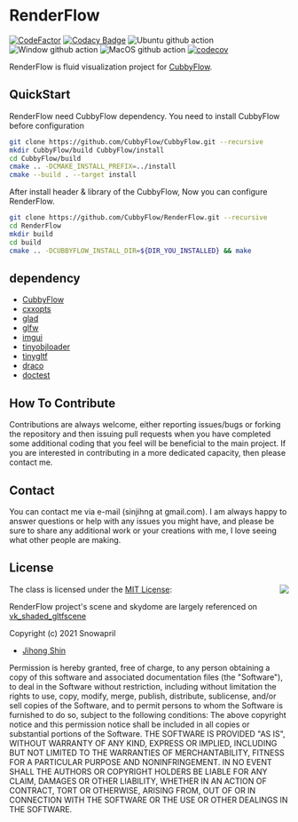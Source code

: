 # RenderFlow

[![CodeFactor](https://www.codefactor.io/repository/github/cubbyflow/renderflow/badge)](https://www.codefactor.io/repository/github/cubbyflow/renderflow)
[![Codacy Badge](https://app.codacy.com/project/badge/Grade/82c7218998df4b4eb236ad21ae96c1fe)](https://www.codacy.com/gh/Snowapril/RenderFlow/dashboard?utm_source=github.com&amp;utm_medium=referral&amp;utm_content=Snowapril/RenderFlow&amp;utm_campaign=Badge_Grade)
![Ubuntu github action](https://github.com/CubbyFlow/RenderFlow/actions/workflows/ubuntu.yml/badge.svg?branch=main)
![Window github action](https://github.com/CubbyFlow/RenderFlow/actions/workflows/window.yml/badge.svg?branch=main)
![MacOS github action](https://github.com/CubbyFlow/RenderFlow/actions/workflows/macos.yml/badge.svg?branch=main)
[![codecov](https://codecov.io/gh/CubbyFlow/RenderFlow/branch/main/graph/badge.svg?token=DEXQCY7L76)](https://codecov.io/gh/CubbyFlow/RenderFlow)

RenderFlow is fluid visualization project for [CubbyFlow](https://github.com/utilforever/cubbyflow). 

## QuickStart
RenderFlow need CubbyFlow dependency. You need to install CubbyFlow before configuration
```bash
git clone https://github.com/CubbyFlow/CubbyFlow.git --recursive
mkdir CubbyFlow/build CubbyFlow/install
cd CubbyFlow/build
cmake .. -DCMAKE_INSTALL_PREFIX=../install
cmake --build . --target install
```

After install header & library of the CubbyFlow, Now you can configure RenderFlow.
```bash
git clone https://github.com/CubbyFlow/RenderFlow.git --recursive
cd RenderFlow
mkdir build
cd build
cmake .. -DCUBBYFLOW_INSTALL_DIR=${DIR_YOU_INSTALLED} && make
```

## dependency
*   [CubbyFlow](https://github.com/CubbyFlow/CubbyFlow)
*   [cxxopts](https://github.com/jarro2783/cxxopts)
*   [glad](https://github.com/Dav1dde/glad)
*   [glfw](https://github.com/glfw/glfw)
*   [imgui](https://github.com/ocornut/imgui)
*   [tinyobjloader](https://github.com/tinyobjloader/tinyobjloader)
*   [tinygltf](https://github.com/syoyo/tinygltf)
*   [draco](https://github.com/google/draco)
*   [doctest](https://github.com/onqtam/doctest)

## How To Contribute

Contributions are always welcome, either reporting issues/bugs or forking the repository and then issuing pull requests when you have completed some additional coding that you feel will be beneficial to the main project. If you are interested in contributing in a more dedicated capacity, then please contact me.

## Contact

You can contact me via e-mail (sinjihng at gmail.com). I am always happy to answer questions or help with any issues you might have, and please be sure to share any additional work or your creations with me, I love seeing what other people are making.

## License
<img align="right" src="http://opensource.org/trademarks/opensource/OSI-Approved-License-100x137.png">

The class is licensed under the [MIT License](http://opensource.org/licenses/MIT):

RenderFlow project's scene and skydome are largely referenced on [vk_shaded_gltfscene](https://github.com/nvpro-samples/vk_shaded_gltfscene)

Copyright (c) 2021 Snowapril
*   [Jihong Shin](https://github.com/Snowapril)

Permission is hereby granted, free of charge, to any person obtaining a copy of this software and associated documentation files (the "Software"), to deal in the Software without restriction, including without limitation the rights to use, copy, modify, merge, publish, distribute, sublicense, and/or sell copies of the Software, and to permit persons to whom the Software is furnished to do so, subject to the following conditions:
The above copyright notice and this permission notice shall be included in all copies or substantial portions of the Software.
THE SOFTWARE IS PROVIDED "AS IS", WITHOUT WARRANTY OF ANY KIND, EXPRESS OR IMPLIED, INCLUDING BUT NOT LIMITED TO THE WARRANTIES OF MERCHANTABILITY, FITNESS FOR A PARTICULAR PURPOSE AND NONINFRINGEMENT. IN NO EVENT SHALL THE AUTHORS OR COPYRIGHT HOLDERS BE LIABLE FOR ANY CLAIM, DAMAGES OR OTHER LIABILITY, WHETHER IN AN ACTION OF CONTRACT, TORT OR OTHERWISE, ARISING FROM, OUT OF OR IN CONNECTION WITH THE SOFTWARE OR THE USE OR OTHER DEALINGS IN THE SOFTWARE.
